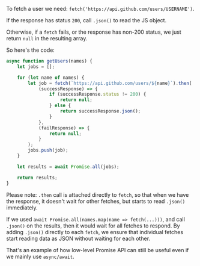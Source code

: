 To fetch a user we need: `fetch('https://api.github.com/users/USERNAME')`.

If the response has status `200`, call `.json()` to read the JS object.

Otherwise, if a `fetch` fails, or the response has non-200 status, we just return `null` in the resulting array.

So here's the code:

```js demo
async function getUsers(names) {
    let jobs = [];

    for (let name of names) {
        let job = fetch(`https://api.github.com/users/${name}`).then(
            (successResponse) => {
                if (successResponse.status != 200) {
                    return null;
                } else {
                    return successResponse.json();
                }
            },
            (failResponse) => {
                return null;
            }
        );
        jobs.push(job);
    }

    let results = await Promise.all(jobs);

    return results;
}
```

Please note: `.then` call is attached directly to `fetch`, so that when we have the response, it doesn't wait for other fetches, but starts to read `.json()` immediately.

If we used `await Promise.all(names.map(name => fetch(...)))`, and call `.json()` on the results, then it would wait for all fetches to respond. By adding `.json()` directly to each `fetch`, we ensure that individual fetches start reading data as JSON without waiting for each other.

That's an example of how low-level Promise API can still be useful even if we mainly use `async/await`.
